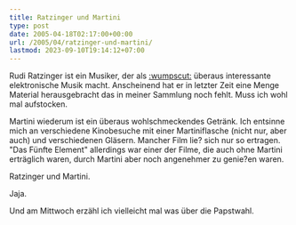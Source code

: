 ```yaml
---
title: Ratzinger und Martini
type: post
date: 2005-04-18T02:17:00+00:00
url: /2005/04/ratzinger-und-martini/
lastmod: 2023-09-10T19:14:12+07:00
---
```

Rudi Ratzinger ist ein Musiker, der als [:wumpscut:][1] überaus interessante elektronische Musik macht. Anscheinend hat er in letzter Zeit eine Menge Material herausgebracht das in meiner Sammlung noch fehlt. Muss ich wohl mal aufstocken.

Martini wiederum ist ein überaus wohlschmeckendes Getränk. Ich entsinne mich an verschiedene Kinobesuche mit einer Martiniflasche (nicht nur, aber auch) und verschiedenen Gläsern. Mancher Film lie? sich nur so ertragen. "Das Fünfte Element" allerdings war einer der Filme, die auch ohne Martini erträglich waren, durch Martini aber noch angenehmer zu genie?en waren.

Ratzinger und Martini.

Jaja.

Und am Mittwoch erzähl ich vielleicht mal was über die Papstwahl.

 [1]: http://wumpscut.de/

